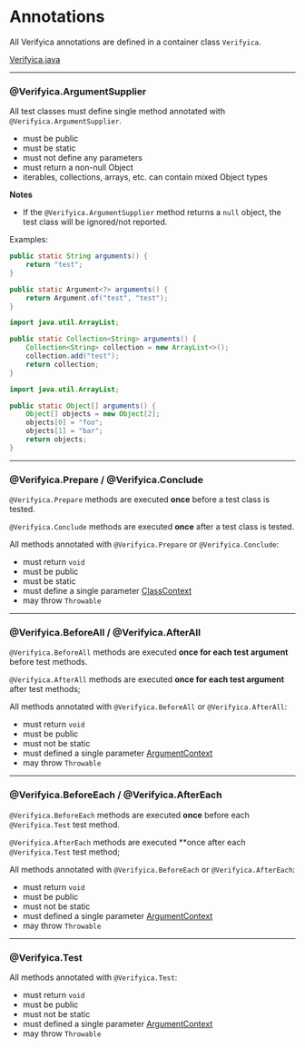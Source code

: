 # Annotations

All Verifyica annotations are defined in a container class `Verifyica`.

[Verifyica.java](api/src/main/java/org/antublue/verifyica/api/Verifyica.java)

---

### @Verifyica.ArgumentSupplier

All test classes must define single method annotated with `@Verifyica.ArgumentSupplier`.

- must be public
- must be static
- must not define any parameters
- must return a non-null Object
- iterables, collections, arrays, etc. can contain mixed Object types

**Notes**

- If the `@Verifyica.ArgumentSupplier` method returns a `null` object, the test class will be ignored/not reported.

Examples:

```java
public static String arguments() {
    return "test";
}
```

```java
public static Argument<?> arguments() {
    return Argument.of("test", "test");
}
```

```java
import java.util.ArrayList;

public static Collection<String> arguments() {
    Collection<String> collection = new ArrayList<>();
    collection.add("test");
    return collection;
}
```

```java
import java.util.ArrayList;

public static Object[] arguments() {
    Object[] objects = new Object[2];
    objects[0] = "foo";
    objects[1] = "bar";
    return objects;
}
```

---

### @Verifyica.Prepare / @Verifyica.Conclude

`@Verifyica.Prepare` methods are executed **once** before a test class is tested.

`@Verifyica.Conclude` methods are executed **once** after a test class is tested.

All methods annotated with `@Verifyica.Prepare` or `@Verifyica.Conclude`:

- must return `void`
- must be public
- must be static
- must define a single parameter [ClassContext](api/src/main/java/org/antublue/verifyica/api/ClassContext.java)
- may throw `Throwable`

---

### @Verifyica.BeforeAll / @Verifyica.AfterAll

`@Verifyica.BeforeAll` methods are executed **once for each test argument** before test methods.

`@Verifyica.AfterAll` methods are executed **once for each test argument** after test methods;

All methods annotated with `@Verifyica.BeforeAll` or `@Verifyica.AfterAll`:

- must return `void`
- must be public
- must not be static
- must defined a single parameter [ArgumentContext](api/src/main/java/org/antublue/verifyica/api/ArgumentContext.java)
- may throw `Throwable`

---

### @Verifyica.BeforeEach / @Verifyica.AfterEach

`@Verifyica.BeforeEach` methods are executed **once** before each `@Verifyica.Test` test method.

`@Verifyica.AfterEach` methods are executed **once after each `@Verifyica.Test` test method;

All methods annotated with `@Verifyica.BeforeEach` or `@Verifyica.AfterEach`:

- must return `void`
- must be public
- must not be static
- must defined a single parameter [ArgumentContext](api/src/main/java/org/antublue/verifyica/api/ArgumentContext.java)
- may throw `Throwable`

---

### @Verifyica.Test

All methods annotated with `@Verifyica.Test`:

- must return `void`
- must be public
- must not be static
- must defined a single parameter [ArgumentContext](api/src/main/java/org/antublue/verifyica/api/ArgumentContext.java)
- may throw `Throwable`
